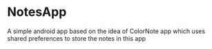 # NotesApp
A simple android app based on the idea of ColorNote app which uses shared preferences to store the notes in this app
